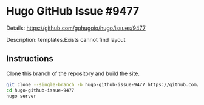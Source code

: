 # Hugo GitHub Issue #9477

Details: <https://github.com/gohugoio/hugo/issues/9477>

Description: templates.Exists cannot find layout

## Instructions

Clone this branch of the repository and build the site.

```bash
git clone --single-branch -b hugo-github-issue-9477 https://github.com/jmooring/hugo-testing hugo-github-issue-9477
cd hugo-github-issue-9477
hugo server
```
